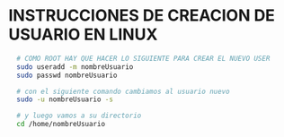 # INSTRUCCIONES DE CREACION DE USUARIO EN LINUX

```sh
  # COMO ROOT HAY QUE HACER LO SIGUIENTE PARA CREAR EL NUEVO USER
  sudo useradd -m nombreUsuario
  sudo passwd nombreUsuario

  # con el siguiente comando cambiamos al usuario nuevo
  sudo -u nombreUsuario -s

  # y luego vamos a su directorio
  cd /home/nombreUsuario
```
